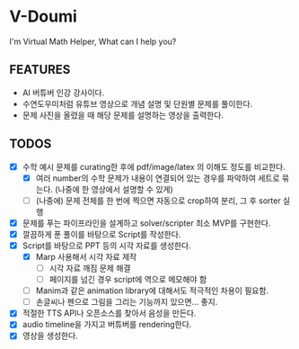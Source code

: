 # V-Doumi

I'm Virtual Math Helper, What can I help you?

## FEATURES

-   AI 버튜버 인강 강사이다.
-   수연도우미처럼 유튜브 영상으로 개념 설명 및 단원별 문제를 풀이한다.
-   문제 사진을 올렸을 때 해당 문제를 설명하는 영상을 출력한다.

## TODOS

-   [x] 수학 예시 문제를 curating한 후에 pdf/image/latex 의 이해도 정도를 비교한다.
    -   [x] 여러 number의 수학 문제가 내용이 연결되어 있는 경우를 파악하여 세트로 묶는다. (나중에 한 영상에서 설명할 수 있게)
    -   [ ] (나중에) 문제 전체를 한 번에 찍으면 자동으로 crop하여 분리, 그 후 sorter 실행
-   [x] 문제를 푸는 파이프라인을 설계하고 solver/scripter 최소 MVP를 구현한다.
-   [x] 깔끔하게 푼 풀이를 바탕으로 Script를 작성한다.
-   [x] Script를 바탕으로 PPT 등의 시각 자료를 생성한다.
    -   [x] Marp 사용해서 시각 자료 제작
        -   [ ] 시각 자료 깨짐 문제 해결
        -   [ ] 페이지를 넘긴 경우 script에 역으로 메모해야 함
    -   [ ] Manim과 같은 animation library에 대해서도 적극적인 차용이 필요함.
    -   [ ] 손글씨나 펜으로 그림을 그리는 기능까지 있으면... 좋지.
-   [x] 적절한 TTS API나 오픈소스를 찾아서 음성을 만든다.
-   [x] audio timeline을 가지고 버튜버를 rendering한다.
-   [x] 영상을 생성한다.
